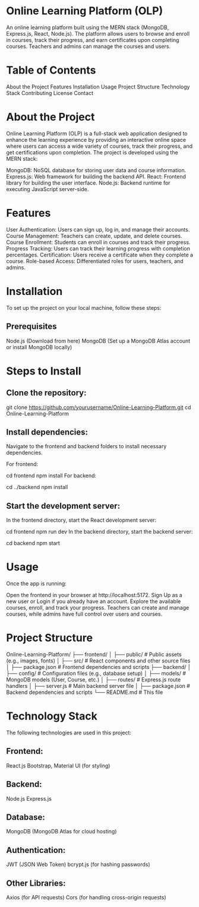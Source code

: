 # Online Learning Platform (OLP)

An online learning platform built using the MERN stack (MongoDB, Express.js, React, Node.js). The platform allows users to browse and enroll in courses, track their progress, and earn certificates upon completing courses. Teachers and admins can manage the courses and users.

# Table of Contents
About the Project
Features
Installation
Usage
Project Structure
Technology Stack
Contributing
License
Contact
# About the Project
Online Learning Platform (OLP) is a full-stack web application designed to enhance the learning experience by providing an interactive online space where users can access a wide variety of courses, track their progress, and get certifications upon completion. The project is developed using the MERN stack:

MongoDB: NoSQL database for storing user data and course information.
Express.js: Web framework for building the backend API.
React: Frontend library for building the user interface.
Node.js: Backend runtime for executing JavaScript server-side.
# Features
User Authentication: Users can sign up, log in, and manage their accounts.
Course Management: Teachers can create, update, and delete courses.
Course Enrollment: Students can enroll in courses and track their progress.
Progress Tracking: Users can track their learning progress with completion percentages.
Certification: Users receive a certificate when they complete a course.
Role-based Access: Differentiated roles for users, teachers, and admins.
# Installation
To set up the project on your local machine, follow these steps:

## Prerequisites
Node.js (Download from here)
MongoDB (Set up a MongoDB Atlas account or install MongoDB locally)
# Steps to Install
## Clone the repository:

git clone https://github.com/yourusername/Online-Learning-Platform.git
cd Online-Learning-Platform
## Install dependencies:

Navigate to the frontend and backend folders to install necessary dependencies.

For frontend:

cd frontend
npm install
For backend:

cd ../backend
npm install
## Start the development server:

In the frontend directory, start the React development server:

cd frontend
npm run dev
In the backend directory, start the backend server:

cd backend
npm start
# Usage
Once the app is running:

Open the frontend in your browser at http://localhost:5172.
Sign Up as a new user or Login if you already have an account.
Explore the available courses, enroll, and track your progress.
Teachers can create and manage courses, while admins have full control over users and courses.
# Project Structure
Online-Learning-Platform/
├── frontend/
│   ├── public/          # Public assets (e.g., images, fonts)
│   ├── src/             # React components and other source files
│   ├── package.json     # Frontend dependencies and scripts
├── backend/
│   ├── config/          # Configuration files (e.g., database setup)
│   ├── models/          # MongoDB models (User, Course, etc.)
│   ├── routes/          # Express.js route handlers
│   ├── server.js        # Main backend server file
│   ├── package.json     # Backend dependencies and scripts
└── README.md            # This file
# Technology Stack
The following technologies are used in this project:

## Frontend:
React.js
Bootstrap, Material UI (for styling)
## Backend:
Node.js
Express.js
## Database:
MongoDB (MongoDB Atlas for cloud hosting)
## Authentication:
JWT (JSON Web Token)
bcrypt.js (for hashing passwords)
## Other Libraries:
Axios (for API requests)
Cors (for handling cross-origin requests)

